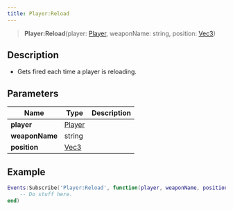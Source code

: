 ```yaml
---
title: Player:Reload
---
```


> **Player:Reload**(player: [Player](/vext/ref/server/type/player), weaponName: string, position: [Vec3](/vext/ref/shared/type/vec3))

## Description 

- Gets fired each time a player is reloading.

## Parameters

| Name | Type | Description |
| ---- | ---- | ----------- |
| **player** | [Player](/vext/ref/server/type/player) |  |
| **weaponName** | string |  |
| **position** | [Vec3](/vext/ref/shared/type/vec3) |  |

## Example

```lua
Events:Subscribe('Player:Reload', function(player, weaponName, position)
    -- Do stuff here.
end)
```
